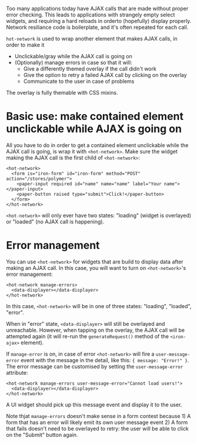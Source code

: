 Too many applications today have AJAX calls that are made without proper error checking. This leads to applications with strangely empty select widgets, and requiring a hard reloads in orderto (hopefully) display properly. Network resiliance code is boilerplate, and it's often repeated for each call.

`hot-network` is used to wrap another element that makes AJAX calls, in order to make it

* Unclickable/gray while the AJAX call is going on
* (Optionally) manage errors in case so that it will:
  * Give a differently themed overlay if the call didn't work
  * Give the option to retry a failed AJAX call by clicking on the overlay
  * Communicate to the user in case of problems

The overlay is fully themable with CSS mixins.

# Basic use: make contained element unclickable while AJAX is going on

All you have to do in order to get a contained element unclickable while the AJAX call is going, is wrap it with `<hot-network>`. Make sure the widget making the AJAX call is the first child of `<hot-network>`:

    <hot-network>
      <form is="iron-form" id="iron-form" method="POST" action="/stores/polymer">
        <paper-input required id="name" name="name" label="Your name"></paper-input>
        <paper-button raised type="submit">Click!</paper-button>
      </form>
    </hot-network>

`<hot-network>` will only ever have two states: "loading" (widget is overlayed) or "loaded" (no AJAX call is happening).

# Error management

You can use `<hot-network>` for widgets that are build to display data after making an AJAX call. In this case, you will want to turn on `<hot-network>`'s error management:

    <hot-network manage-errors>
      <data-displayer></data-displayer>
    </hot-network>

In this case, `<hot-network>` will be in one of three states: "loading", "loaded", "error".

When in "error" state, `<data-displayer>` will still be overlayed and unreachable. However, when tapping on the overlay, the AJAX call will be attempted again (it will re-run the `generateRequest()` method of the `<iron-ajax>` element).

If `manage-error` is on, in case of error `<hot-network>` will fire a `user-message-error` event with the message in the detail, like this: `{ message: "Error!" }`. The error message can be customised by setting the `user-message-error` attribute:

    <hot-network manage-errors user-message-error="Cannot load users!">
      <data-displayer></data-displayer>
    </hot-network>

A UI widget should pick up this message event and display it to the user.

Note thjat `manage-errors` doesn't make sense in a form contest because 1) A form that has an error will likely emit its own user message event 2) A form that fails doesn't need to be overlayed to retry: the user will be able to click on the "Submit" button again.
